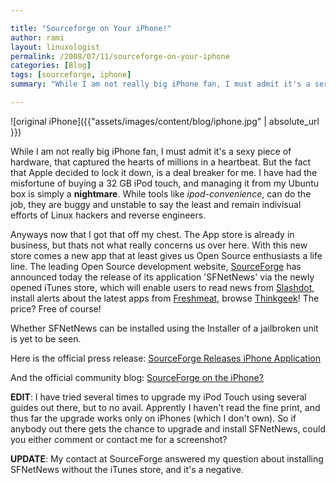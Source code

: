 ```yaml
---

title: "Sourceforge on Your iPhone!"
author: rami
layout: linuxologist
permalink: /2008/07/11/sourceforge-on-your-iphone
categories: [Blog]
tags: [sourceforge, iphone]
summary: "While I am not really big iPhone fan, I must admit it's a sexy piece of hardware, that captured the hearts of millions in a heartbeat. But the fact that Apple decided to lock it down, is a deal breaker for me. I have had the misfortune of buying a 32 GB iPod touch, and managing it from my Ubuntu box is simply a **nightmare**. While tools like _ipod-convenience_, can do the job, they are buggy and unstable to say the least and remain indivisual efforts of Linux hackers and reverse engineers."

---
```


![original iPhone]({{"assets/images/content/blog/iphone.jpg" | absolute_url }})

While I am not really big iPhone fan, I must admit it's a sexy piece of hardware, that captured the hearts of millions in a heartbeat. But the fact that Apple decided to lock it down, is a deal breaker for me. I have had the misfortune of buying a 32 GB iPod touch, and managing it from my Ubuntu box is simply a **nightmare**. While tools like _ipod-convenience_, can do the job, they are buggy and unstable to say the least and remain indivisual efforts of Linux hackers and reverse engineers.

Anyways now that I got that off my chest. The App store is already in business, but thats not what really concerns us over here. With this new store comes a new app that at least gives us Open Source enthusiasts a life line. The leading Open Source development website, [SourceForge](http://www.sourceforge.net) has announced today the release of its application 'SFNetNews' via the newly opened iTunes store, which will enable users to read news from [Slashdot](http://www.slashdot.com), install alerts about the latest apps from [Freshmeat](http://www.freshmeat.net), browse [Thinkgeek](http://www.thinkgeek.com)! The price? Free of course!

Whether SFNetNews can be installed using the Installer of a jailbroken unit is yet to be seen.

Here is the official press release: [SourceForge Releases iPhone Application](http://www.marketwatch.com/news/story/sourceforge-releases-iphone-application/story.aspx?guid={D8C44F20-C3A1-4455-BDD5-E2CEB06B373E}&dist=hppr)

And the official community blog: [SourceForge on the iPhone?](http://sourceforge.net/community/sourceforge-on-the-iphone/)

**EDIT**: I have tried several times to upgrade my iPod Touch using several guides out there, but to no avail. Apprently I haven't read the fine print, and thus far the upgrade works only on iPhones (which I don't own). So if anybody out there gets the chance to upgrade and install SFNetNews, could you either comment or contact me for a screenshot?

**UPDATE**: My contact at SourceForge answered my question about installing SFNetNews without the iTunes store, and it's a negative.
